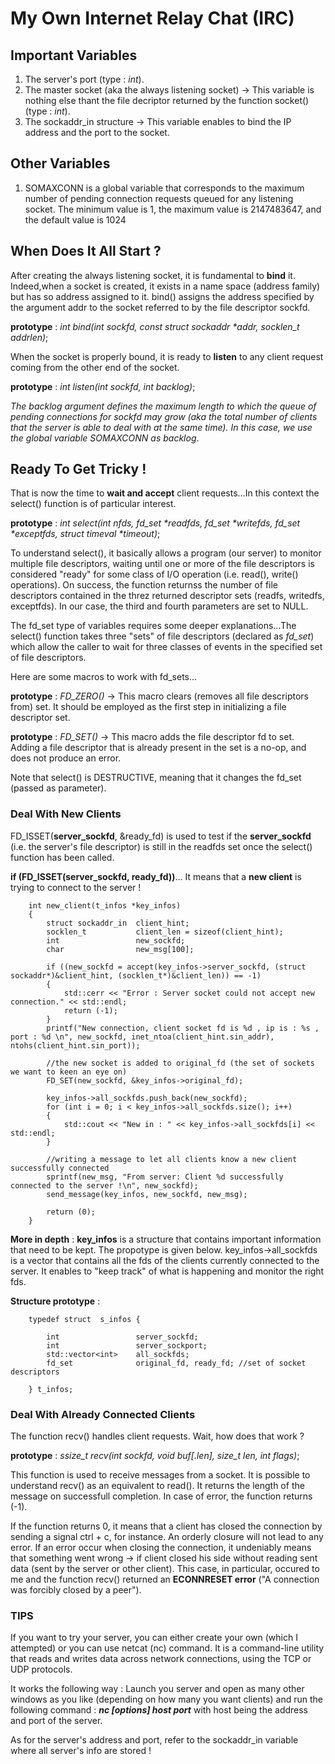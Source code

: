 # My Own Internet Relay Chat (IRC)

## Important Variables

1) The server's port (type : _int_).
2) The master socket (aka the always listening socket) -> This variable is nothing else thant the file decriptor returned by the function socket() (type : _int_).
3) The sockaddr_in structure -> This variable enables to bind the IP address and the port to the socket.

## Other Variables

1) SOMAXCONN is a global variable that corresponds to the maximum number of pending connection requests queued for any listening socket. The minimum value is 1, the maximum value is 2147483647, and the default value is 1024


## When Does It All Start ?

After creating the always listening socket, it is fundamental to **bind** it. Indeed,when a socket is created, it exists in a name space (address family) but has so address assigned to it. bind() assigns the address specified by the argument addr to the socket referred to by the file descriptor sockfd.

**prototype** : _int bind(int sockfd, const struct sockaddr *addr, socklen_t addrlen)_;


When the socket is properly bound, it is ready to **listen** to any client request coming from the other end of the socket.

**prototype** : _int listen(int sockfd, int backlog)_;

_The backlog argument defines the maximum length to which the queue of pending connections for sockfd may grow (aka the total number of clients that the server is able to deal with at the same time). In this case, we use the global variable SOMAXCONN as backlog_.


## Ready To Get Tricky !

That is now the time to **wait and accept** client requests...In this context the select() function is of particular interest.

**prototype** : _int select(int nfds, fd_set *readfds, fd_set *writefds, fd_set *exceptfds, struct timeval *timeout)_;

To understand select(), it basically allows a program (our server) to monitor multiple file descriptors, waiting until one or more of the file descriptors is considered "ready" for some class of I/O operation (i.e. read(), write() operations). On success, the function returnss the number of file descriptors contained in the threz returned descriptor sets (readfs, writedfs, exceptfds). In our case, the third and fourth parameters are set to NULL.

The fd_set type of variables requires some deeper explanations...The select() function takes three "sets" of file descriptors (declared as _fd_set_) which allow the caller to wait for three classes of events in the specified set of file descriptors.

Here are some macros to work with fd_sets...

**prototype** : _FD_ZERO()_ -> This macro clears (removes all file descriptors from) set. It should be employed as the first step in initializing a file descriptor set.

**prototype** : _FD_SET()_ -> This macro adds the file descriptor fd to set. Adding a file descriptor that is already present in the set is a no-op, and does not produce an error.

Note that select() is DESTRUCTIVE, meaning that it changes the fd_set (passed as parameter).


### Deal With New Clients

FD_ISSET(**server_sockfd**, &ready_fd) is used to test if the **server_sockfd** (i.e. the server's file descriptor) is still in the readfds set once the select() function has been called.

**if (FD_ISSET(server_sockfd, ready_fd))**... It means that a **new client** is trying to connect to the server !

```
    int new_client(t_infos *key_infos)
    {
        struct sockaddr_in  client_hint;
        socklen_t           client_len = sizeof(client_hint);
        int                 new_sockfd;
        char                new_msg[100];

        if ((new_sockfd = accept(key_infos->server_sockfd, (struct sockaddr*)&client_hint, (socklen_t*)&client_len)) == -1)
        {
            std::cerr << "Error : Server socket could not accept new connection." << std::endl;
            return (-1);        
        }
        printf("New connection, client socket fd is %d , ip is : %s , port : %d \n", new_sockfd, inet_ntoa(client_hint.sin_addr), ntohs(client_hint.sin_port));
    
        //the new socket is added to original_fd (the set of sockets we want to keen an eye on)
        FD_SET(new_sockfd, &key_infos->original_fd);

        key_infos->all_sockfds.push_back(new_sockfd);
        for (int i = 0; i < key_infos->all_sockfds.size(); i++)
        {
            std::cout << "New in : " << key_infos->all_sockfds[i] << std::endl;
        }

        //writing a message to let all clients know a new client successfully connected
        sprintf(new_msg, "From server: Client %d successfully connected to the server !\n", new_sockfd);
        send_message(key_infos, new_sockfd, new_msg);
        
        return (0);
    }
```

**More in depth** : **key_infos** is a structure that contains important information that need to be kept. The propotype is given below. key_infos->all_sockfds is a vector that contains all the fds of the clients currently connected to the server. It enables to "keep track" of what is happening and monitor the right fds.

**Structure prototype** : 

```
    typedef struct  s_infos {
 
        int                 server_sockfd;
        int                 server_sockport;
        std::vector<int>    all_sockfds;
        fd_set              original_fd, ready_fd; //set of socket descriptors
 
    } t_infos;
```

### Deal With Already Connected Clients

The function recv() handles client requests. Wait, how does that work ?

**prototype** : _ssize_t recv(int sockfd, void buf[.len], size_t len, int flags)_;

This function is used to receive messages from a socket. It is possible to understand recv() as an equivalent to read(). It returns the length of the message on successfull completion. In case of error, the function returns (-1).

If the function returns 0, it means that a client has closed the connection by sending a signal ctrl + c, for instance. An orderly closure will not lead to any error. If an error occur when closing the connection, it undeniably means that something went wrong -> if client closed his side without reading sent data (sent by the server or other client). This case, in particular, occured to me and the function recv() returned an **ECONNRESET error** ("A connection was forcibly closed by a peer").

### TIPS ##

If you want to try your server, you can either create your own (which I attempted) or you can use netcat (nc) command. It is a command-line utility that reads and writes data across network connections, using the TCP or UDP protocols.

It works the following way : Launch you server and open as many other windows as you like (depending on how many you want clients) and run the following command : **_nc [options] host port_** with host being the address and port of the server.

As for the server's address and port, refer to the sockaddr_in variable where all server's info are stored !